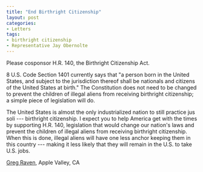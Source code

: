 ```yaml
---
title: "End Birthright Citizenship"
layout: post
categories:
- Letters
tags:
- birthright citizenship
- Representative Jay Obernolte
---
```


Please cosponsor H.R. 140, the Birthright Citizenship Act.

8 U.S. Code Section 1401 currently says that "a person born in the United States, and subject to the jurisdiction thereof shall be nationals and citizens of the United States at birth." The Constitution does not need to be changed to prevent the children of illegal aliens from receiving birthright citizenship; a simple piece of legislation will do.

The United States is almost the only industrialized nation to still practice jus soli --- birthright citizenship. I expect you to help America get with the times by supporting H.R. 140, legislation that would change our nation's laws and prevent the children of illegal aliens from receiving birthright citizenship. When this is done, illegal aliens will have one less anchor keeping them in this country --- making it less likely that they will remain in the U.S. to take U.S. jobs.

[Greg Raven](https://www.gregraven.org/), Apple Valley, CA